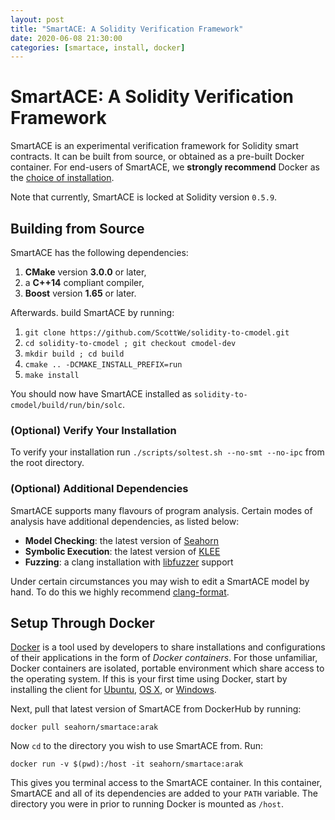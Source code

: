 ```yaml
---
layout: post
title: "SmartACE: A Solidity Verification Framework"
date: 2020-06-08 21:30:00
categories: [smartace, install, docker]
---
```


# SmartACE: A Solidity Verification Framework

SmartACE is an experimental verification framework for Solidity smart contracts.
It can be built from source, or obtained as a pre-built Docker container. For
end-users of SmartACE, we **strongly recommend** Docker as the
[choice of installation](#setup-through-docker).

Note that currently, SmartACE is locked at Solidity version `0.5.9`.

## Building from Source

SmartACE has the following dependencies:

  1. **CMake** version **3.0.0** or later,
  2. a **C++14** compliant compiler,
  3. **Boost** version **1.65** or later.

Afterwards. build SmartACE by running:

  1. `git clone https://github.com/ScottWe/solidity-to-cmodel.git`
  2. `cd solidity-to-cmodel ; git checkout cmodel-dev`
  3. `mkdir build ; cd build`
  4. `cmake .. -DCMAKE_INSTALL_PREFIX=run`
  5. `make install`

You should now have SmartACE installed as
`solidity-to-cmodel/build/run/bin/solc`.

### (Optional) Verify Your Installation

To verify your installation run `./scripts/soltest.sh --no-smt --no-ipc` from
the root directory.

### (Optional) Additional Dependencies

SmartACE supports many flavours of program analysis. Certain modes of analysis
have additional dependencies, as listed below:

  * **Model Checking**: the latest version of
    [Seahorn](https://github.com/seahorn/seahorn)
  * **Symbolic Execution**: the latest version of
    [KLEE](https://github.com/klee/klee)
  * **Fuzzing**: a clang installation with
    [libfuzzer](https://llvm.org/docs/LibFuzzer.html) support

Under certain circumstances you may wish to edit a SmartACE model by hand. To do
this we highly recommend
[clang-format](https://clang.llvm.org/docs/ClangFormat.html).

## Setup Through Docker

[Docker](https://www.docker.com/) is a tool used by developers to share
installations and configurations of their applications in the form of *Docker
containers*. For those unfamiliar, Docker containers are isolated, portable
environment which share access to the operating system. If this is your first
time using Docker, start by installing the client for
[Ubuntu](https://docs.docker.com/installation/ubuntulinux/),
[OS X](https://docs.docker.com/installation/mac/), or
[Windows](https://docs.docker.com/installation/windows/).

Next, pull that latest version of SmartACE from DockerHub by running:

```
docker pull seahorn/smartace:arak
```

Now `cd` to the directory you wish to use SmartACE from. Run:

```
docker run -v $(pwd):/host -it seahorn/smartace:arak
```

This gives you terminal access to the SmartACE container. In this container,
SmartACE and all of its dependencies are added to your `PATH` variable. The
directory you were in prior to running Docker is mounted as `/host`.
